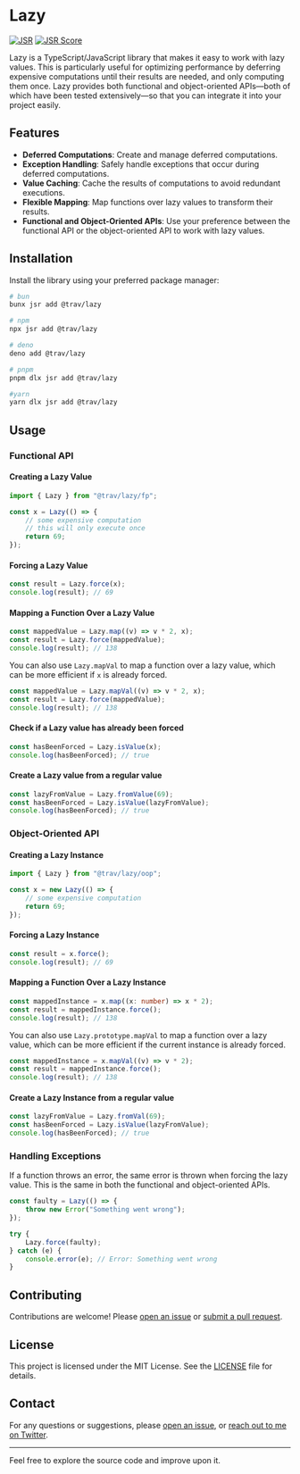 # Lazy

[![JSR](https://jsr.io/badges/@trav/lazy)](https://jsr.io/@trav/lazy) [![JSR
Score](https://jsr.io/badges/@trav/lazy/score)](https://jsr.io/@trav/lazy)

Lazy is a TypeScript/JavaScript library that makes it easy to work with lazy
values. This is particularly useful for optimizing performance by deferring
expensive computations until their results are needed, and only computing them
once. Lazy provides both functional and object-oriented APIs—both of which have
been tested extensively—so that you can integrate it into your project easily.

## Features

-   **Deferred Computations**: Create and manage deferred computations.
-   **Exception Handling**: Safely handle exceptions that occur during deferred
    computations.
-   **Value Caching**: Cache the results of computations to avoid redundant
    executions.
-   **Flexible Mapping**: Map functions over lazy values to transform their
    results.
-   **Functional and Object-Oriented APIs**: Use your preference between the
    functional API or the object-oriented API to work with lazy values.

## Installation

Install the library using your preferred package manager:

```bash
# bun
bunx jsr add @trav/lazy

# npm
npx jsr add @trav/lazy

# deno
deno add @trav/lazy

# pnpm
pnpm dlx jsr add @trav/lazy

#yarn
yarn dlx jsr add @trav/lazy
```

## Usage

### Functional API

#### Creating a Lazy Value

```ts
import { Lazy } from "@trav/lazy/fp";

const x = Lazy(() => {
    // some expensive computation
    // this will only execute once
    return 69;
});
```

#### Forcing a Lazy Value

```ts
const result = Lazy.force(x);
console.log(result); // 69
```

#### Mapping a Function Over a Lazy Value

```ts
const mappedValue = Lazy.map((v) => v * 2, x);
const result = Lazy.force(mappedValue);
console.log(result); // 138
```

You can also use `Lazy.mapVal` to map a function over a lazy value, which can be
more efficient if `x` is already forced.

```ts
const mappedValue = Lazy.mapVal((v) => v * 2, x);
const result = Lazy.force(mappedValue);
console.log(result); // 138
```

#### Check if a Lazy value has already been forced

```ts
const hasBeenForced = Lazy.isValue(x);
console.log(hasBeenForced); // true
```

#### Create a Lazy value from a regular value

```ts
const lazyFromValue = Lazy.fromValue(69);
const hasBeenForced = Lazy.isValue(lazyFromValue);
console.log(hasBeenForced); // true
```

### Object-Oriented API

#### Creating a Lazy Instance

```ts
import { Lazy } from "@trav/lazy/oop";

const x = new Lazy(() => {
    // some expensive computation
    return 69;
});
```

#### Forcing a Lazy Instance

```ts
const result = x.force();
console.log(result); // 69
```

#### Mapping a Function Over a Lazy Instance

```ts
const mappedInstance = x.map((x: number) => x * 2);
const result = mappedInstance.force();
console.log(result); // 138
```

You can also use `Lazy.prototype.mapVal` to map a function over a lazy value,
which can be more efficient if the current instance is already forced.

```ts
const mappedInstance = x.mapVal((v) => v * 2);
const result = mappedInstance.force();
console.log(result); // 138
```

#### Create a Lazy Instance from a regular value

```ts
const lazyFromValue = Lazy.fromVal(69);
const hasBeenForced = Lazy.isValue(lazyFromValue);
console.log(hasBeenForced); // true
```

### Handling Exceptions

If a function throws an error, the same error is thrown when forcing the lazy
value. This is the same in both the functional and object-oriented APIs.

```ts
const faulty = Lazy(() => {
    throw new Error("Something went wrong");
});

try {
    Lazy.force(faulty);
} catch (e) {
    console.error(e); // Error: Something went wrong
}
```

## Contributing

Contributions are welcome! Please [open an
issue](https://github.com/trvswgnr/lazy/issues) or [submit a pull
request](https://github.com/trvswgnr/lazy/pulls).

## License

This project is licensed under the MIT License. See the [LICENSE](LICENSE) file
for details.

## Contact

For any questions or suggestions, please [open an
issue](https://github.com/trvswgnr/lazy/issues), or [reach out to me on
Twitter](https://twitter.com/techsavvytravvy).

---

Feel free to explore the source code and improve upon it.

